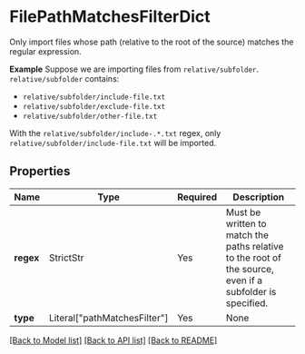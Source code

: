 # FilePathMatchesFilterDict

Only import files whose path (relative to the root of the source) matches the regular expression.

**Example**
Suppose we are importing files from `relative/subfolder`.
`relative/subfolder` contains:
- `relative/subfolder/include-file.txt`
- `relative/subfolder/exclude-file.txt`
- `relative/subfolder/other-file.txt`

With the `relative/subfolder/include-.*.txt` regex, only `relative/subfolder/include-file.txt` will be imported.


## Properties
| Name | Type | Required | Description |
| ------------ | ------------- | ------------- | ------------- |
**regex** | StrictStr | Yes | Must be written to match the paths relative to the root of the source, even if a subfolder is specified.  |
**type** | Literal["pathMatchesFilter"] | Yes | None |


[[Back to Model list]](../../../../README.md#models-v2-link) [[Back to API list]](../../../../README.md#apis-v2-link) [[Back to README]](../../../../README.md)
